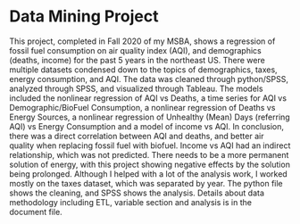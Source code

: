 # Data Mining Project
This project, completed in Fall 2020 of my MSBA, shows a regression of fossil fuel consumption on air quality index (AQI), and demographics (deaths, income) for the past 5 years in the northeast US. There were multiple datasets condensed down to the topics of demographics, taxes, energy consumption, and AQI. The data was cleaned through python/SPSS, analyzed through SPSS, and visualized through Tableau. The models included the nonlinear regression of AQI vs Deaths, a time series for AQI vs Demographic/BioFuel Consumption, a nonlinear regression of Deaths vs Energy Sources, a nonlinear regression of Unhealthy (Mean) Days (referring AQI) vs Energy Consumption and a model of income vs AQI. In conclusion, there was a direct correlation between AQI and deaths, and better air quality when replacing fossil fuel with biofuel. Income vs AQI had an indirect relationship, which was not predicted. There needs to be a more permanent solution of energy, with this project showing negative effects by the solution being prolonged. 
Although I helped with a lot of the analysis work, I worked mostly on the taxes dataset, which was separated by year. The python file shows the cleaning, and SPSS shows the analysis. Details about data methodology including ETL, variable section and analysis is in the document file.  
